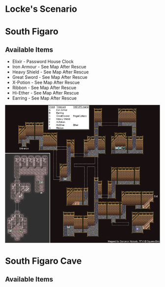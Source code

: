 # Locke's Scenario

# South Figaro

## Available Items

* Elixir - Password House Clock
* Iron Armour - See Map After Rescue
* Heavy Shield - See Map After Rescue
* Great Sword - See Map After Rescue
* X-Potion - See Map After Rescue
* Ribbon - See Map After Rescue
* Hi-Ether - See Map After Rescue
* Earring - See Map After Rescue

![South Figaro Map](images/southFigaroMap.png)

# South Figaro Cave

## Available Items
